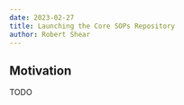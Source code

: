 ```yaml
---
date: 2023-02-27
title: Launching the Core SOPs Repository
author: Robert Shear
---
```


## Motivation

TODO